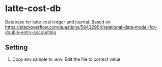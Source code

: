 # latte-cost-db
Database for latte cost ledger and journal. Based on <https://stackoverflow.com/questions/59432964/relational-data-model-for-double-entry-accounting>

## Setting
1. Copy env.sample to .env. Edit the file to correct value
